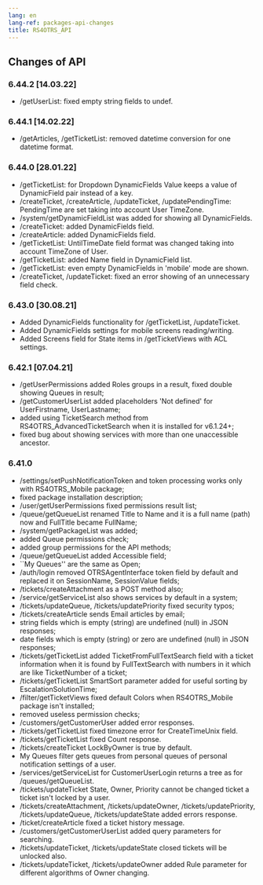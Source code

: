 ```yaml
---
lang: en
lang-ref: packages-api-changes
title: RS4OTRS_API
---
```


## Changes of API

### 6.44.2 [14.03.22]

- /getUserList: fixed empty string fields to undef.

### 6.44.1 [14.02.22]

- /getArticles, /getTicketList: removed datetime conversion for one datetime
  format.

### 6.44.0 [28.01.22]

- /getTicketList: for Dropdown DynamicFields Value keeps a value of
  DynamicField pair instead of a key.
- /createTicket, /createArticle, /updateTicket, /updatePendingTime:
  PendingTime are set taking into account User TimeZone.
- /system/getDynamicFieldList was added for showing all DynamicFields.
- /createTicket: added DynamicFields field.
- /createArticle: added DynamicFields field.
- /getTicketList: UntilTimeDate field format was changed taking into account
  TimeZone of User.
- /getTicketList: added Name field in DynamicField list.
- /getTicketList: even empty DynamicFields in 'mobile' mode are shown.
- /createTicket, /updateTicket: fixed an error showing of an unnecessary field
  check.

### 6.43.0 [30.08.21]

- Added DynamicFields functionality for /getTicketList, /updateTicket.
- Added DynamicFields settings for mobile screens reading/writing.
- Added Screens field for State items in /getTicketViews with ACL settings.

### 6.42.1 [07.04.21]

- /getUserPermissions added Roles groups in a result, fixed double showing
    Queues in result;
- /getCustomerUserList added placeholders 'Not defined' for UserFirstname,
    UserLastname;
- added using TicketSearch method from RS4OTRS\_AdvancedTicketSearch when
    it is installed for v6.1.24+;
- fixed bug about showing services with more than one unaccessible
    ancestor.

### 6.41.0

- /settings/setPushNotificationToken and token processing works only with
    RS4OTRS\_Mobile package;
- fixed package installation description;
- /user/getUserPermissions fixed permissions result list;
- /queue/getQueueList renamed Title to Name and it is a full name (path)
    now and FullTitle became FullName;
- /system/getPackageList was added;
- added Queue permissions check;
- added group permissions for the API methods;
- /queue/getQueueList added Accessible field;
- ``My Queues'' are the same as Open;
- /auth/login removed OTRSAgentInterface token field by default and
    replaced it on SessionName, SessionValue fields;
- /tickets/createAttachment as a POST method also;
- /service/getServiceList also shows services by default in a system;
- /tickets/updateQueue, /tickets/updatePriority fixed security typos;
- /tickets/createArticle sends Email articles by email;
- string fields which is empty (string) are undefined (null)
    in JSON responses;
- date fields which is empty (string) or zero are undefined (null)
    in JSON responses;
- /tickets/getTicketList added TicketFromFullTextSearch field with
    a ticket information when it is found by FullTextSearch with numbers
    in it which are like TicketNumber of a ticket;
- /tickets/getTicketList SmartSort parameter added for useful sorting by
    EscalationSolutionTime;
- /filter/getTicketViews fixed default Colors when RS4OTRS\_Mobile package
    isn't installed;
- removed useless permission checks;
- /customers/getCustomerUser added error responses.
- /tickets/getTicketList fixed timezone error for CreateTimeUnix field.
- /tickets/getTicketList fixed Count response.
- /tickets/createTicket LockByOwner is true by default.
- My Queues filter gets queues from personal queues of personal
    notification settings of a user.
- /services/getServiceList for CustomerUserLogin returns a tree
    as for /queues/getQueueList.
- /tickets/updateTicket State, Owner, Priority cannot be changed
    ticket a ticket isn't locked by a user.
- /tickets/createAttachment, /tickets/updateOwner,
    /tickets/updatePriority, /tickets/updateQueue,
    /tickets/updateState added errors response.
- /ticket/createArticle fixed a ticket history message.
- /customers/getCustomerUserList added query parameters for searching.
- /tickets/updateTicket, /tickets/updateState closed tickets will be
    unlocked also.
- /tickets/updateTicket, /tickets/updateOwner added Rule parameter for
    different algorithms of Owner changing.
